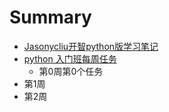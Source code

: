 # Summary

* [Jasonycliu开智python版学习笔记](README.md)
* [python 入门班每周任务](第0周.md)
   * 第0周第0个任务
* 第1周
* 第2周

